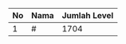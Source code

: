 | No | Nama            | Jumlah Level |
|----|-----------------|--------------|
| 1  | #    |    1704        |
